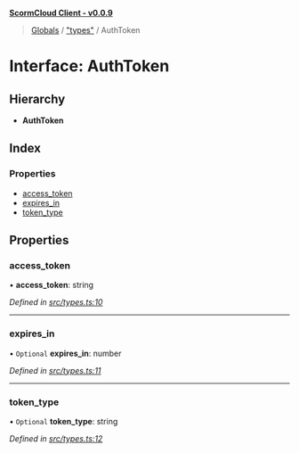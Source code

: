 **[ScormCloud Client - v0.0.9](../README.md)**

> [Globals](../README.md) / ["types"](../modules/_types_.md) / AuthToken

# Interface: AuthToken

## Hierarchy

- **AuthToken**

## Index

### Properties

- [access_token](_types_.authtoken.md#access_token)
- [expires_in](_types_.authtoken.md#expires_in)
- [token_type](_types_.authtoken.md#token_type)

## Properties

### access_token

• **access_token**: string

_Defined in [src/types.ts:10](https://github.com/distributhor/scormcloud-client/blob/b730efd/src/types.ts#L10)_

---

### expires_in

• `Optional` **expires_in**: number

_Defined in [src/types.ts:11](https://github.com/distributhor/scormcloud-client/blob/b730efd/src/types.ts#L11)_

---

### token_type

• `Optional` **token_type**: string

_Defined in [src/types.ts:12](https://github.com/distributhor/scormcloud-client/blob/b730efd/src/types.ts#L12)_
